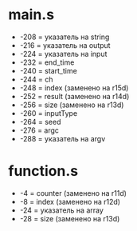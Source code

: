 # main.s
* -208 = указатель на string
* -216 = указатель на output
* -224 = указатель на input
* -232 = end_time
* -240 = start_time
* -244 = ch
* -248 = index (заменено на r15d)
* -252 = result (заменено на r14d)
* -256 = size (заменено на r13d)
* -260 = inputType
* -264 = seed
* -276 = argc
* -288 = указатель на argv <br/>

# function.s
* -4 = counter (заменено на r11d)
* -8 = index (заменено на r12d)
* -24 = указатель на array
* -28 = size (заменено на r13d)
